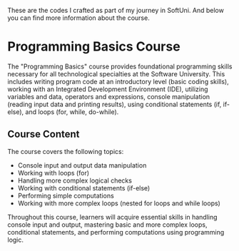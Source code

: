 These are the codes I crafted as part of my journey in SoftUni. And below you can find more information about the course.

# Programming Basics Course

The "Programming Basics" course provides foundational programming skills necessary for all technological specialties at the Software University. This includes writing program code at an introductory level (basic coding skills), working with an Integrated Development Environment (IDE), utilizing variables and data, operators and expressions, console manipulation (reading input data and printing results), using conditional statements (if, if-else), and loops (for, while, do-while).

## Course Content

The course covers the following topics:

- Console input and output data manipulation
- Working with loops (for)
- Handling more complex logical checks
- Working with conditional statements (if-else)
- Performing simple computations
- Working with more complex loops (nested for loops and while loops)

Throughout this course, learners will acquire essential skills in handling console input and output, mastering basic and more complex loops, conditional statements, and performing computations using programming logic.

